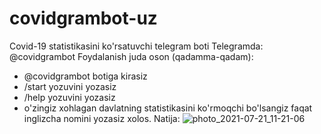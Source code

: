# covidgrambot-uz
Covid-19 statistikasini ko'rsatuvchi telegram boti
Telegramda: @covidgrambot
Foydalanish juda oson (qadamma-qadam):
- @covidgrambot botiga kirasiz
- /start yozuvini yozasiz
- /help yozuvini yozasiz
- o'zingiz xohlagan davlatning statistikasini ko'rmoqchi bo'lsangiz faqat inglizcha nomini yozasiz xolos.
Natija:
![photo_2021-07-21_11-21-06](https://user-images.githubusercontent.com/69193276/126440919-69e58264-850f-41b0-9c3a-f50b25260375.jpg)
